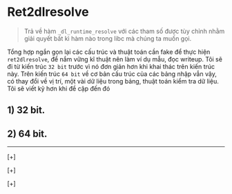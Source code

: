 # Ret2dlresolve 
>Trả về hàm `_dl_runtime_resolve` với các tham số được tùy chỉnh nhằm giải quyết bất kì hàm nào trong libc mà chúng ta muốn gọi. 

Tổng hợp ngắn gọn lại các cấu trúc và thuật toán cần fake để thực hiện `ret2dlresolve`, để nắm vững kĩ thuật nên làm ví dụ mẫu, đọc writeup. Tôi sẽ đi từ kiến trúc `32 bit` trước vì nó đơn giản hơn khi khai thác trên kiến trúc này. Trên kiến trúc `64 bit` về cơ bản cấu trúc của các bảng nhập vẫn vậy, có thay đổi về vị trí, một vài dữ liệu trong bảng, thuật toán kiểm tra dữ liệu. Tôi sẽ viết kỹ hơn khi đề cập đến đó  

## 1) 32 bit.

## 2) 64 bit.

-----------------------------------------

[+]

[+]

[+]

